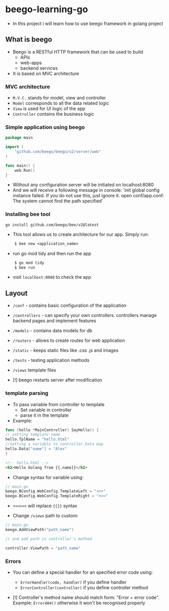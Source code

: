 # beego-learning-go

- In this project i will learn how to use beego framework in golang project

## What is beego

- Beego is a RESTful HTTP framework that can be used to build
    * APIs
    * web-apps
    * backend services
- It is based on MVC architecture

### MVC architecture

- `M.V.C.` stands for model, view and controller
- `Model` corresponds to all the data related logic
- `View` is used for UI logic of the app
- `Controller` contains the business logic

### Simple application using beego

```go
package main

import (
	"github.com/beego/beego/v2/server/web"
)

func main() {
	web.Run()
}
```

- Without any configuration server will be initiated on localhost:8080
- And we will receive a following message in console: 'init global config instance failed. If you do not use this, just ignore it.  open conf/app.conf: The system cannot find the path specified'

### Installing bee tool

    go install github.com/beego/bee/v2@latest

- This tool allows us to create architecture for our app. Simply run:

```cmd
    $ bee new <application_name>
```

- run go mod tidy and then run the app
```cmd
    $ go mod tidy
    $ bee run
```
- visit `localhost:8080` to check the app


## Layout

- `/conf` - contains basic configuration of the application
- `/controllers` - can specify your own controllers. controllers manage backend pages and implement features
- `/models` - contains data models for db
- `/routers` - allows to create routes for web application
- `/static` - keeps static files like .css .js and images
- `/tests` - testing application methods
- `/views` template files

- [!] beego restarts server after modification

### template parsing 

- To pass variable from controller to template
    * Set variable in controller
    * parse it in the template
- Example:

```go
func (hello *MainController) SayHello() {
// setting template name
hello.TplName = "hello.html"
//setting a variable to controller.Data map
hello.Data["name"] = "Alex"
}
```

```html
<!-- hello.html -->
<h2>Hello Golang from {{.name}}</h2>
```

- Change syntax for variable using:
```go
// main.go
beego.BConfig.WebConfig.TemplateLeft = "<<<"
beego.BConfig.WebConfig.TemplateRight = ">>>"
```
- `<<<>>>` will replace `{{}}` syntax


- Change `/views` path to custom:
```go
// main.go
beego.AddViewPath("path_name")

// and add path in controller's method

controller.ViewPath = "path_name"
```

### Errors

- You can define a special handler for an specified error code using:
    * `ErrorHandler(code, handler)` if you define handler
    * `ErrorController(controller)` if you define controller method

- [!] Controller's method name should match form: "Error + error code". Example: `Error404()` otherwise it won't be recognised properly
